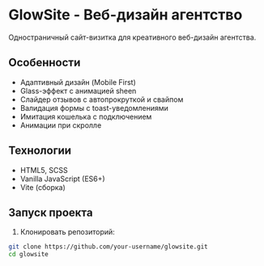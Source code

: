 # GlowSite - Веб-дизайн агентство

Одностраничный сайт-визитка для креативного веб-дизайн агентства.

## Особенности
- Адаптивный дизайн (Mobile First)
- Glass-эффект с анимацией sheen
- Слайдер отзывов с автопрокруткой и свайпом
- Валидация формы с toast-уведомлениями
- Имитация кошелька с подключением
- Анимации при скролле

## Технологии
- HTML5, SCSS
- Vanilla JavaScript (ES6+)
- Vite (сборка)

## Запуск проекта

1. Клонировать репозиторий:
```bash
git clone https://github.com/your-username/glowsite.git
cd glowsite